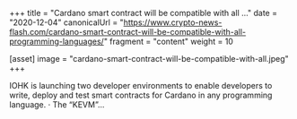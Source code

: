 +++
title = "Cardano smart contract will be compatible with all ..."
date = "2020-12-04"
canonicalUrl = "https://www.crypto-news-flash.com/cardano-smart-contract-will-be-compatible-with-all-programming-languages/"
fragment = "content"
weight = 10

[asset]
    image = "cardano-smart-contract-will-be-compatible-with-all.jpeg"
+++

IOHK is launching two developer environments to enable developers to write, 
deploy and test smart contracts for Cardano in any programming language. · 
The “KEVM”...
